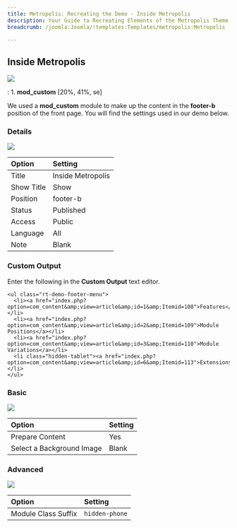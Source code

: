 ```yaml
---
title: Metropolis: Recreating the Demo - Inside Metropolis
description: Your Guide to Recreating Elements of the Metropolis Theme for Joomla
breadcrumb: /joomla:Joomla/!templates:Templates/metropolis:Metropolis

---
```


Inside Metropolis
-----
![][demo]

:   1. **mod_custom** [20%, 41%, se]

We used a **mod_custom** module to make up the content in the **footer-b** position of the front page. You will find the settings used in our demo below.

### Details
![][demo2]

| Option     | Setting           |  
| :--------- | :---------------- |  
| Title      | Inside Metropolis |  
| Show Title | Show              |  
| Position   | footer-b          |  
| Status     | Published         |  
| Access     | Public            |  
| Language   | All               |  
| Note       | Blank             |  

### Custom Output
Enter the following in the **Custom Output** text editor.

~~~
<ul class="rt-demo-footer-menu">
  <li><a href="index.php?option=com_content&amp;view=article&amp;id=1&amp;Itemid=108">Features</a></li>
  <li><a href="index.php?option=com_content&amp;view=article&amp;id=2&amp;Itemid=109">Module Positions</a></li>
  <li><a href="index.php?option=com_content&amp;view=article&amp;id=3&amp;Itemid=110">Module Variations</a></li>
  <li class="hidden-tablet"><a href="index.php?option=com_content&amp;view=article&amp;id=6&amp;Itemid=113">Extensions</a></li>
</ul>
~~~

### Basic
![][demo3]

| Option                    | Setting |  
| :------------------------ | :------ |  
| Prepare Content           | Yes     |  
| Select a Background Image | Blank   |  

### Advanced
![][demo4]

| Option              | Setting        |  
| :------------------ | :------------- |  
| Module Class Suffix | `hidden-phone` |   

[demo]: assets/demo_7.jpeg
[demo2]: assets/info_1.jpeg
[demo3]: assets/info_2.jpeg
[demo4]: assets/info_3.jpeg